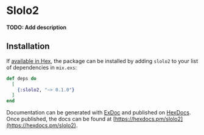 # Slolo2

**TODO: Add description**

## Installation

If [available in Hex](https://hex.pm/docs/publish), the package can be installed
by adding `slolo2` to your list of dependencies in `mix.exs`:

```elixir
def deps do
  [
    {:slolo2, "~> 0.1.0"}
  ]
end
```

Documentation can be generated with [ExDoc](https://github.com/elixir-lang/ex_doc)
and published on [HexDocs](https://hexdocs.pm). Once published, the docs can
be found at [https://hexdocs.pm/slolo2](https://hexdocs.pm/slolo2).

